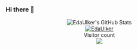 ### Hi there 👋


<p align="center">
  <img src="https://github-readme-stats.vercel.app/api?username=EdaUlker&&show_icons=true&theme=radical&line_height=27&v=5" alt="EdaUlker's GitHub Stats" /><br>
  <a href="https://github.com/EdaUlker"><img title="EdaUlker" src="https://github-readme-stats.vercel.app/api/top-langs/?username=EdaUlker&layout=compact"></a><br>
  Visitor count<br>
  <img src="https://profile-counter.glitch.me/EdaUlker/count.svg" />
</p>

<!--
**EdaUlker/EdaUlker** is a ✨ _special_ ✨ repository because its `README.md` (this file) appears on your GitHub profile.

Here are some ideas to get you started:

- 🔭 I’m currently working on ...
- 🌱 I’m currently learning ...
- 👯 I’m looking to collaborate on ...
- 🤔 I’m looking for help with ...
- 💬 Ask me about ...
- 📫 How to reach me: ...
- 😄 Pronouns: ...
- ⚡ Fun fact: ...
-->
